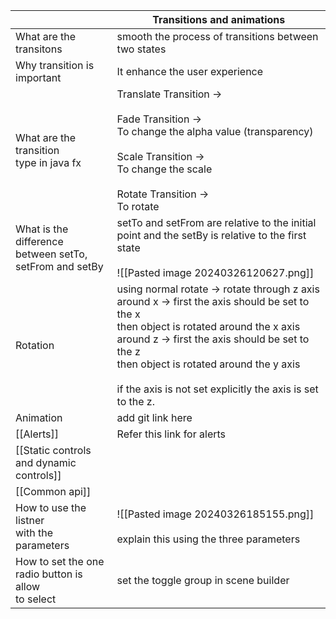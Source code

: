 
|                                                             | Transitions and animations                                                                                                                                                                                                                                                                                                                             |
| ----------------------------------------------------------- | ------------------------------------------------------------------------------------------------------------------------------------------------------------------------------------------------------------------------------------------------------------------------------------------------------------------------------------------------------ |
| What are the <br>transitons                                 | smooth the process of transitions between two states                                                                                                                                                                                                                                                                                                   |
| Why transition is<br>important                              | It enhance the user experience                                                                                                                                                                                                                                                                                                                         |
| What are the transition<br>type in java fx                  | Translate Transition -> <br><br>Fade Transition -><br>To change the alpha value (transparency)<br><br>Scale Transition -><br>To change the scale<br><br>Rotate Transition -><br>To rotate                                                                                                                                                              |
| What is the difference <br>between setTo, setFrom and setBy | setTo and setFrom are relative to the initial point and the setBy is relative to the first state<br><br>![[Pasted image 20240326120627.png]]                                                                                                                                                                                                           |
| Rotation                                                    | using normal rotate -> rotate through z axis<br>around x -> first the axis should be set to the x<br>                   then object is rotated around the x axis<br>around z -> first the axis should be set to the z<br>                  then object is rotated around the y axis<br><br>if the axis is not set explicitly the axis is set to the z. |
| Animation                                                   | add git link here                                                                                                                                                                                                                                                                                                                                      |
| [[Alerts]]                                                  | Refer this link for alerts                                                                                                                                                                                                                                                                                                                             |
| [[Static controls and dynamic controls]]                    |                                                                                                                                                                                                                                                                                                                                                        |
| [[Common api]]                                              |                                                                                                                                                                                                                                                                                                                                                        |
| How to use the listner <br>with the parameters              | ![[Pasted image 20240326185155.png]]<br><br>explain this using the three parameters                                                                                                                                                                                                                                                                    |
| How to set the one radio button is allow<br>to select       | set the toggle group in scene builder                                                                                                                                                                                                                                                                                                                  |
